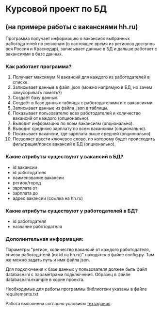 # Курсовой проект по БД
## (на примере работы с вакансиями hh.ru)

Программа получает информацию о вакансиях выбранных работодателей по регионам (в настоящее время из регионов доступны вся Россия и Краснодар), записывает данные в БД и дальше работает с вакансиями в базе данных.

### Как работает программа?
1. Получает максимум N вакансий для каждого из работодателей в списке.
2. Записывает данные в файл .json (можно напрямую в БД, но зачем замусоривать память?)
3. Создаёт базу данных.
4. Создаёт в базе данных таблицы с работодателями и с вакансиями.
5. Записывает данные из файла .json в таблицы.
6. Показывает пользователю всех работодателей и количество вакансий от каждого (опционально).
7. Выводит информацию по всем вакансиям (опционально).
8. Выводит среднюю зарплату по всем вакансиям (опционально).
9. Показывает вакансии, где зарплата выше средней (опционально).
10. Позволяет ввести ключевое слово, по которому будет происходить фильтрация/поиск вакансий в БД (опционально).

### Какие атрибуты существуют у вакансий в БД?

- id вакансии
- id работодателя
- наименование вакансии
- регион/город
- зарплата от
- зарплата до
- адрес вакансии (ссылка на hh.ru)

### Какие атрибуты существуют у работодателей в БД?

- id работодателя
- название работодателя

### Дополнительная информация:

Параметры "регион, количество вакансий от каждого работодателя, список работодателй (их id на hh.ru)" находятся в файле config.py. Там же можно задать путь и имя файла json.

Для подключения к базе данных у пользователя должен быть файл database.ini с параметрами подключения. Образец в файле database.ini.example в корне проекта.

Необходимые для работы программы библиотеки указаны в файле requirements.txt

Работа выполнена согласно условиям [техзадания](https://my.sky.pro/student-cabinet/stream-module/10980/coursework/materials).
